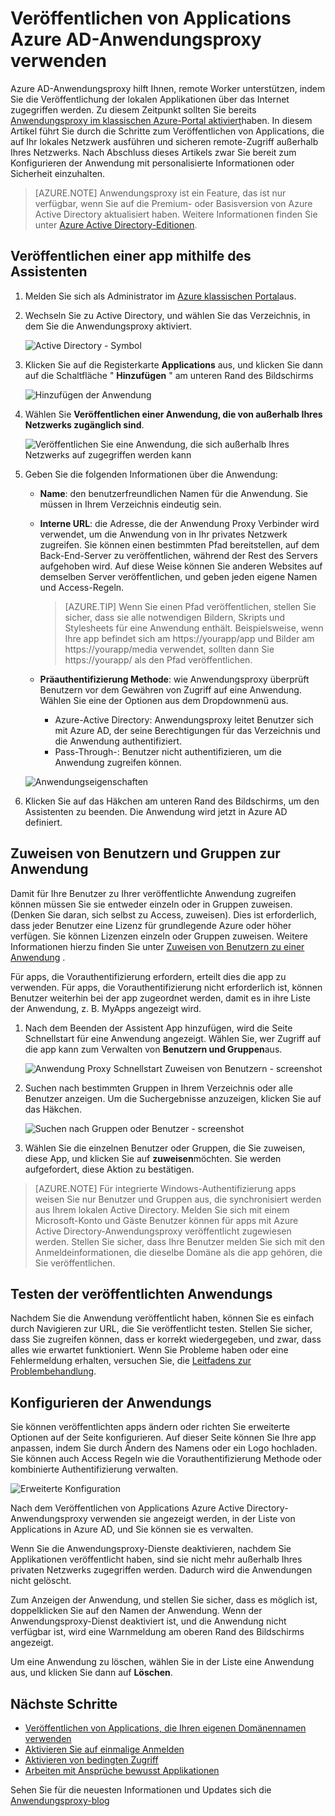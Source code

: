 <properties
    pageTitle="Veröffentlichen von apps mit Azure AD-Anwendungsproxy | Microsoft Azure"
    description="Lokale Applications in der Cloud mit Azure AD-Anwendungsproxy zu veröffentlichen."
    services="active-directory"
    documentationCenter=""
    authors="kgremban"
    manager="femila"
    editor=""/>

<tags
    ms.service="active-directory"
    ms.workload="identity"
    ms.tgt_pltfrm="na"
    ms.devlang="na"
    ms.topic="get-started-article"
    ms.date="07/19/2016"
    ms.author="kgremban"/>


# <a name="publish-applications-using-azure-ad-application-proxy"></a>Veröffentlichen von Applications Azure AD-Anwendungsproxy verwenden

Azure AD-Anwendungsproxy hilft Ihnen, remote Worker unterstützen, indem Sie die Veröffentlichung der lokalen Applikationen über das Internet zugegriffen werden. Zu diesem Zeitpunkt sollten Sie bereits [Anwendungsproxy im klassischen Azure-Portal aktiviert](active-directory-application-proxy-enable.md)haben. In diesem Artikel führt Sie durch die Schritte zum Veröffentlichen von Applications, die auf Ihr lokales Netzwerk ausführen und sicheren remote-Zugriff außerhalb Ihres Netzwerks. Nach Abschluss dieses Artikels zwar Sie bereit zum Konfigurieren der Anwendung mit personalisierte Informationen oder Sicherheit einzuhalten.

> [AZURE.NOTE] Anwendungsproxy ist ein Feature, das ist nur verfügbar, wenn Sie auf die Premium- oder Basisversion von Azure Active Directory aktualisiert haben. Weitere Informationen finden Sie unter [Azure Active Directory-Editionen](active-directory-editions.md).

## <a name="publish-an-app-using-the-wizard"></a>Veröffentlichen einer app mithilfe des Assistenten

1. Melden Sie sich als Administrator im [Azure klassischen Portal](https://manage.windowsazure.com/)aus.
2. Wechseln Sie zu Active Directory, und wählen Sie das Verzeichnis, in dem Sie die Anwendungsproxy aktiviert.

    ![Active Directory - Symbol](./media/active-directory-application-proxy-publish/ad_icon.png)

3. Klicken Sie auf die Registerkarte **Applications** aus, und klicken Sie dann auf die Schaltfläche " **Hinzufügen** " am unteren Rand des Bildschirms

    ![Hinzufügen der Anwendung](./media/active-directory-application-proxy-publish/aad_appproxy_selectdirectory.png)

4. Wählen Sie **Veröffentlichen einer Anwendung, die von außerhalb Ihres Netzwerks zugänglich sind**.

    ![Veröffentlichen Sie eine Anwendung, die sich außerhalb Ihres Netzwerks auf zugegriffen werden kann](./media/active-directory-application-proxy-publish/aad_appproxy_addapp.png)

5. Geben Sie die folgenden Informationen über die Anwendung:

    - **Name**: den benutzerfreundlichen Namen für die Anwendung. Sie müssen in Ihrem Verzeichnis eindeutig sein.
    - **Interne URL**: die Adresse, die der Anwendung Proxy Verbinder wird verwendet, um die Anwendung von in Ihr privates Netzwerk zugreifen. Sie können einen bestimmten Pfad bereitstellen, auf dem Back-End-Server zu veröffentlichen, während der Rest des Servers aufgehoben wird. Auf diese Weise können Sie anderen Websites auf demselben Server veröffentlichen, und geben jeden eigene Namen und Access-Regeln.

        > [AZURE.TIP] Wenn Sie einen Pfad veröffentlichen, stellen Sie sicher, dass sie alle notwendigen Bildern, Skripts und Stylesheets für eine Anwendung enthält. Beispielsweise, wenn Ihre app befindet sich am https://yourapp/app und Bilder am https://yourapp/media verwendet, sollten dann Sie https://yourapp/ als den Pfad veröffentlichen.

    - **Präauthentifizierung Methode**: wie Anwendungsproxy überprüft Benutzern vor dem Gewähren von Zugriff auf eine Anwendung. Wählen Sie eine der Optionen aus dem Dropdownmenü aus.

        - Azure-Active Directory: Anwendungsproxy leitet Benutzer sich mit Azure AD, der seine Berechtigungen für das Verzeichnis und die Anwendung authentifiziert.
        - Pass-Through-: Benutzer nicht authentifizieren, um die Anwendung zugreifen können.

    ![Anwendungseigenschaften](./media/active-directory-application-proxy-publish/aad_appproxy_appproperties.png)  

6. Klicken Sie auf das Häkchen am unteren Rand des Bildschirms, um den Assistenten zu beenden. Die Anwendung wird jetzt in Azure AD definiert.


## <a name="assign-users-and-groups-to-the-application"></a>Zuweisen von Benutzern und Gruppen zur Anwendung

Damit für Ihre Benutzer zu Ihrer veröffentlichte Anwendung zugreifen können müssen Sie sie entweder einzeln oder in Gruppen zuweisen. (Denken Sie daran, sich selbst zu Access, zuweisen). Dies ist erforderlich, dass jeder Benutzer eine Lizenz für grundlegende Azure oder höher verfügen. Sie können Lizenzen einzeln oder Gruppen zuweisen. Weitere Informationen hierzu finden Sie unter [Zuweisen von Benutzern zu einer Anwendung](active-directory-applications-guiding-developers-assigning-users.md) . 

Für apps, die Vorauthentifizierung erfordern, erteilt dies die app zu verwenden. Für apps, die Vorauthentifizierung nicht erforderlich ist, können Benutzer weiterhin bei der app zugeordnet werden, damit es in ihre Liste der Anwendung, z. B. MyApps angezeigt wird.

1. Nach dem Beenden der Assistent App hinzufügen, wird die Seite Schnellstart für eine Anwendung angezeigt. Wählen Sie, wer Zugriff auf die app kann zum Verwalten von **Benutzern und Gruppen**aus.

    ![Anwendung Proxy Schnellstart Zuweisen von Benutzern - screenshot](./media/active-directory-application-proxy-publish/aad_appproxy_usersgroups.png)

2. Suchen nach bestimmten Gruppen in Ihrem Verzeichnis oder alle Benutzer anzeigen. Um die Suchergebnisse anzuzeigen, klicken Sie auf das Häkchen.

    ![Suchen nach Gruppen oder Benutzer - screenshot](./media/active-directory-application-proxy-publish/aad_appproxy_search.png)

2. Wählen Sie die einzelnen Benutzer oder Gruppen, die Sie zuweisen, diese App, und klicken Sie auf **zuweisen**möchten. Sie werden aufgefordert, diese Aktion zu bestätigen.

> [AZURE.NOTE] Für integrierte Windows-Authentifizierung apps weisen Sie nur Benutzer und Gruppen aus, die synchronisiert werden aus Ihrem lokalen Active Directory. Melden Sie sich mit einem Microsoft-Konto und Gäste Benutzer können für apps mit Azure Active Directory-Anwendungsproxy veröffentlicht zugewiesen werden. Stellen Sie sicher, dass Ihre Benutzer melden Sie sich mit den Anmeldeinformationen, die dieselbe Domäne als die app gehören, die Sie veröffentlichen.

## <a name="test-your-published-application"></a>Testen der veröffentlichten Anwendungs

Nachdem Sie die Anwendung veröffentlicht haben, können Sie es einfach durch Navigieren zur URL, die Sie veröffentlicht testen. Stellen Sie sicher, dass Sie zugreifen können, dass er korrekt wiedergegeben, und zwar, dass alles wie erwartet funktioniert. Wenn Sie Probleme haben oder eine Fehlermeldung erhalten, versuchen Sie, die [Leitfadens zur Problembehandlung](active-directory-application-proxy-troubleshoot.md).

## <a name="configure-your-application"></a>Konfigurieren der Anwendungs

Sie können veröffentlichten apps ändern oder richten Sie erweiterte Optionen auf der Seite konfigurieren. Auf dieser Seite können Sie Ihre app anpassen, indem Sie durch Ändern des Namens oder ein Logo hochladen. Sie können auch Access Regeln wie die Vorauthentifizierung Methode oder kombinierte Authentifizierung verwalten.

![Erweiterte Konfiguration](./media/active-directory-application-proxy-publish/aad_appproxy_configure.png)


Nach dem Veröffentlichen von Applications Azure Active Directory-Anwendungsproxy verwenden sie angezeigt werden, in der Liste von Applications in Azure AD, und Sie können sie es verwalten.

Wenn Sie die Anwendungsproxy-Dienste deaktivieren, nachdem Sie Applikationen veröffentlicht haben, sind sie nicht mehr außerhalb Ihres privaten Netzwerks zugegriffen werden. Dadurch wird die Anwendungen nicht gelöscht.

Zum Anzeigen der Anwendung, und stellen Sie sicher, dass es möglich ist, doppelklicken Sie auf den Namen der Anwendung. Wenn der Anwendungsproxy-Dienst deaktiviert ist, und die Anwendung nicht verfügbar ist, wird eine Warnmeldung am oberen Rand des Bildschirms angezeigt.

Um eine Anwendung zu löschen, wählen Sie in der Liste eine Anwendung aus, und klicken Sie dann auf **Löschen**.

## <a name="next-steps"></a>Nächste Schritte

- [Veröffentlichen von Applications, die Ihren eigenen Domänennamen verwenden](active-directory-application-proxy-custom-domains.md)
- [Aktivieren Sie auf einmalige Anmelden](active-directory-application-proxy-sso-using-kcd.md)
- [Aktivieren von bedingten Zugriff](active-directory-application-proxy-conditional-access.md)
- [Arbeiten mit Ansprüche bewusst Applikationen](active-directory-application-proxy-claims-aware-apps.md)

Sehen Sie für die neuesten Informationen und Updates sich die [Anwendungsproxy-blog](http://blogs.technet.com/b/applicationproxyblog/)
